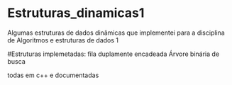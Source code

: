 # Estruturas_dinamicas1
Algumas estruturas de dados dinâmicas que implementei para a disciplina de Algoritmos e estruturas de dados 1

#Estruturas implemetadas:
fila duplamente encadeada
Árvore binária de busca

todas em c++ e documentadas
